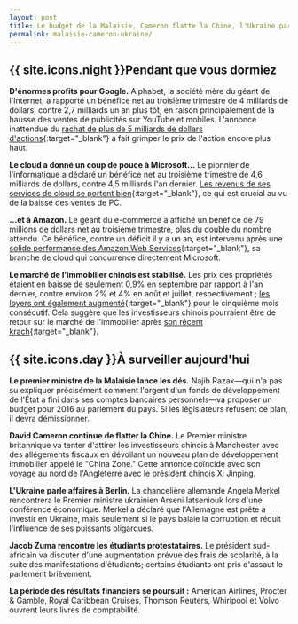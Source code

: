 ```yaml
---
layout: post
title: Le budget de la Malaisie, Cameron flatte la Chine, l'Ukraine parle affaires à Berlin
permalink: malaisie-cameron-ukraine/
---
```


## {{ site.icons.night }}Pendant que vous dormiez

**D'énormes profits pour Google.**
Alphabet, la société mère du géant de l'Internet, a rapporté un bénéfice net au troisième trimestre de 4 milliards de dollars, contre 2,7 milliards un an plus tôt, en raison principalement de la hausse des ventes de publicités sur YouTube et mobiles.
L'annonce inattendue du [rachat de plus de 5 milliards de dollars d'actions](http://fr.reuters.com/article/technologyNews/idFRKCN0SG2RB20151023 "Alphabet (Google) bat le consensus et rachète des actions"){:target="_blank"} a fait grimper le prix de l'action encore plus haut.

**Le cloud a donné un coup de pouce à Microsoft…**
Le pionnier de l'informatique a déclaré un bénéfice net au troisième trimestre de 4,6 milliards de dollars, contre 4,5 milliards l'an dernier.
[Les revenus de ses services de cloud se portent bien](http://fr.reuters.com/article/businessNews/idFRKCN0SG2QK20151022 "Le CA de Microsoft meilleur que prévu grâce au cloud"){:target="_blank"}, ce qui est crucial au vu de la baisse des ventes de PC.

**…et à Amazon.**
Le géant du e-commerce a affiché un bénéfice de 79 millions de dollars net au troisième trimestre, plus du double du nombre attendu.
Ce bénéfice, contre un déficit il y a un an, est intervenu après une [solide performance des Amazon Web Services](http://fr.reuters.com/article/businessNews/idFRKCN0SG2SU20151022 "Amazon crée encore la surprise avec un bénéfice"){:target="_blank"}, sa branche de cloud qui concurrence directement Microsoft.

**Le marché de l'immobilier chinois est stabilisé.**
Les prix des propriétés étaient en baisse de seulement 0,9% en septembre par rapport à l'an dernier, contre environ 2% et 4% en août et juillet, respectivement ; [les loyers ont également augmenté](http://fr.reuters.com/article/frEuroRpt/idFRL5N12102V20151023 "Chine/Indicateurs-5e mois de hausse des prix du logement en septembre"){:target="_blank"} pour le cinquième mois consécutif.
Cela suggère que les investisseurs chinois pourraient être de retour sur le marché de l'immobilier après [son récent krach](http://www.parismatch.com/Actu/Economie/Pourquoi-la-Chine-subit-un-krach-boursier-806676 "Pourquoi la Chine subit un krach boursier"){:target="_blank"}.

## {{ site.icons.day }}À surveiller aujourd'hui

**Le premier ministre de la Malaisie lance les dés.**
Najib Razak—qui n'a pas su expliquer précisément comment l'argent d'un fonds de développement de l'État a fini dans ses comptes bancaires personnels—va proposer un budget pour 2016 au parlement du pays.
Si les législateurs refusent ce plan, il devra démissionner.

**David Cameron continue de flatter la Chine.**
Le Premier ministre britannique va tenter d'attirer les investisseurs chinois à Manchester avec des allégements fiscaux en dévoilant un nouveau plan de développement immobilier appelé le "China Zone."
Cette annonce coïncide avec son voyage au nord de l'Angleterre avec le président chinois Xi Jinping.

**L'Ukraine parle affaires à Berlin.**
La chancelière allemande Angela Merkel rencontrera le Premier ministre ukrainien Arseni Iatseniouk lors d'une conférence économique.
Merkel a déclaré que l'Allemagne est prête à investir en Ukraine, mais seulement si le pays balaie la corruption et réduit l'influence de ses puissants oligarques.

**Jacob Zuma rencontre les étudiants protestataires.**
Le président sud-africain va discuter d'une augmentation prévue des frais de scolarité, à la suite des manifestations d'étudiants; certains étudiants ont pris d'assaut le parlement brièvement.

**La période des résultats financiers se poursuit :** American Airlines, Procter & Gamble, Royal Caribbean Cruises, Thomson Reuters, Whirlpool  et Volvo ouvrent leurs livres de comptabilité.
